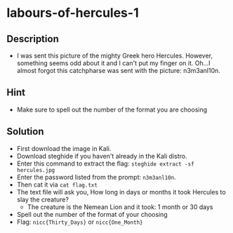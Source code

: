 # labours-of-hercules-1

## Description
* I was sent this picture of the mighty Greek hero Hercules. However, something seems odd about it and I can't put my finger on it. Oh...I almost forgot this catchpharse was sent with the picture: n3m3anl10n.

## Hint
* Make sure to spell out the number of the format you are choosing

## Solution
* First download the image in Kali.
* Download steghide if you haven't already in the Kali distro.
* Enter this command to extract the flag: `steghide extract -sf hercules.jpg`
* Enter the password listed from the prompt: `n3m3anl10n`.
* Then cat it via `cat flag.txt`
* The text file will ask you, How long in days or months it took Hercules to slay the creature?
    * The creature is the Nemean Lion and it took: 1 month or 30 days
* Spell out the number of the format of your choosing
* Flag: `nicc{Thirty_Days}` or `nicc{One_Month}`